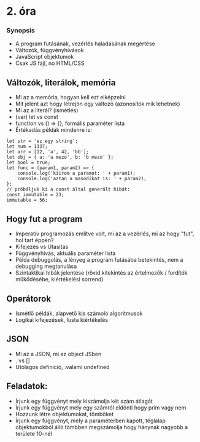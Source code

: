 # 2. óra

### Synopsis

- A program futásának, vezérlés haladásának megértése
- Változók, függvényhívások
- JavaScript objektumok
- Csak JS fájl, no HTML/CSS

## Változók, literálok, memória

- Mi az a memória, hogyan kell ezt elképzelni
- Mit jelent azt hogy létrejön egy változó (azonosítók mik lehetnek)
- Mi az a literál? (ismétlés)
- (var) let vs const
- function vs () => {}, formális paraméter lista
- Értékadás példák mindenre is:

```
let str = 'ez egy string';
let num = 1337;
let arr = [12, 'a', 42, 'bb'];
let obj = { a: 'a mezo', b: 'b mezo' };
let bool = true;
let func = (param1, param2) => {
    console.log('kiirom a paramot: ' + param1);
    console.log('aztan a masodikat is: ' + param2);
};
// próbáljuk ki a const által generált hibát:
const immutable = 23;
immutable = 56;
```

## Hogy fut a program

- Imperatív programozás említve volt, mi az a vezérlés, mi az hogy "fut", hol tart éppen?
- Kifejezés vs Utasítás
- Függvényhívás, aktuális paraméter lista
- Példa debuggolás, a lényeg a program futásába betekintés, nem a debugging megtanulása
- Szintaktikai hibák jelentése (rövid kitekintés az értelmezők / fordítók működésébe, kiértékelési sorrend)

## Operátorok

- Ismétlő példák, alapvető kis számoló algoritmusok
- Logikai kifejezések, lusta kiértékelés

## JSON

- Mi az a JSON, mi az object JSben
- . vs []
- Utólagos definició, .valami undefined

## Feladatok: 

- Írjunk egy függvényt mely kiszámolja két szám átlagát
- Írjunk egy függvényt mely egy számról eldönti hogy prím vagy nem
- Hozzunk létre objektumokat, tömböket
- Írjunk egy függvényt, mely a paraméterben kapott, téglalap objektumokból álló tömbben megszámolja hogy hánynak nagyobb a területe 10-nél